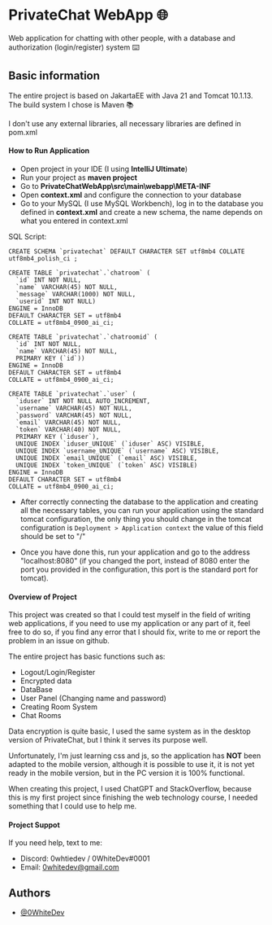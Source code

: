 
# PrivateChat WebApp 🌐


Web application for chatting with other people, with a database and authorization (login/register) system ⌨️

## Basic information

The entire project is based on JakartaEE with Java 21 and Tomcat 10.1.13. The build system I chose is Maven 📚

I don't use any external libraries, all necessary libraries are defined in pom.xml

#### How to Run Application
- Open project in your IDE (I using **IntelliJ Ultimate**)
- Run your project as **maven project**
- Go to **PrivateChatWebApp\src\main\webapp\META-INF**
- Open **context.xml** and configure the connection to your database
- Go to your MySQL (I use MySQL Workbench), log in to the database you defined in **context.xml** and create a new schema, the name depends on what you entered in context.xml

SQL Script:
```
CREATE SCHEMA `privatechat` DEFAULT CHARACTER SET utf8mb4 COLLATE utf8mb4_polish_ci ;

CREATE TABLE `privatechat`.`chatroom` (
  `id` INT NOT NULL,
  `name` VARCHAR(45) NOT NULL,
  `message` VARCHAR(1000) NOT NULL,
  `userid` INT NOT NULL)
ENGINE = InnoDB
DEFAULT CHARACTER SET = utf8mb4
COLLATE = utf8mb4_0900_ai_ci;

CREATE TABLE `privatechat`.`chatroomid` (
  `id` INT NOT NULL,
  `name` VARCHAR(45) NOT NULL,
  PRIMARY KEY (`id`))
ENGINE = InnoDB
DEFAULT CHARACTER SET = utf8mb4
COLLATE = utf8mb4_0900_ai_ci;

CREATE TABLE `privatechat`.`user` (
  `iduser` INT NOT NULL AUTO_INCREMENT,
  `username` VARCHAR(45) NOT NULL,
  `password` VARCHAR(45) NOT NULL,
  `email` VARCHAR(45) NOT NULL,
  `token` VARCHAR(40) NOT NULL,
  PRIMARY KEY (`iduser`),
  UNIQUE INDEX `iduser_UNIQUE` (`iduser` ASC) VISIBLE,
  UNIQUE INDEX `username_UNIQUE` (`username` ASC) VISIBLE,
  UNIQUE INDEX `email_UNIQUE` (`email` ASC) VISIBLE,
  UNIQUE INDEX `token_UNIQUE` (`token` ASC) VISIBLE)
ENGINE = InnoDB
DEFAULT CHARACTER SET = utf8mb4
COLLATE = utf8mb4_0900_ai_ci;
```
- After correctly connecting the database to the application and creating all the necessary tables, you can run your application using the standard tomcat configuration, the only thing you should change in the tomcat configuration is ```Deployment > Application context``` the value of this field should be set to "/"

- Once you have done this, run your application and go to the address "localhost:8080" (if you changed the port, instead of 8080 enter the port you provided in the configuration, this port is the standard port for tomcat).


#### Overview of Project
This project was created so that I could test myself in the field of writing web applications, if you need to use my application or any part of it, feel free to do so, if you find any error that I should fix, write to me or report the problem in an issue on github.

The entire project has basic functions such as:
- Logout/Login/Register
- Encrypted data
- DataBase
- User Panel (Changing name and password)
- Creating Room System
- Chat Rooms

Data encryption is quite basic, I used the same system as in the desktop version of PrivateChat, but I think it serves its purpose well.

Unfortunately, I'm just learning css and js, so the application has **NOT** been adapted to the mobile version, although it is possible to use it, it is not yet ready in the mobile version, but in the PC version it is 100% functional.

When creating this project, I used ChatGPT and StackOverflow, because this is my first project since finishing the web technology course, I needed something that I could use to help me.

#### Project Suppot
If you need help, text to me:
- Discord: 0whtiedev / 0WhiteDev#0001
- Email: 0whitedev@gmail.com
## Authors

- [@0WhiteDev](https://github.com/0WhiteDev)

